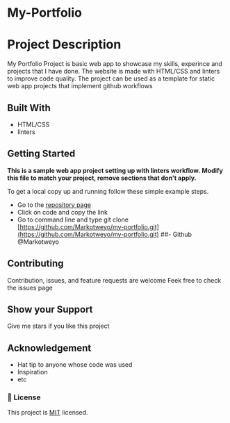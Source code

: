# My-Portfolio
# Project Description
My Portfolio Project is basic web app to showcase my skills, experince and projects that I have done. The website is made with HTML/CSS and linters to improve code quality. The project can be used as a template for static web app projects that implement github workflows
## Built With
- HTML/CSS
- linters

## Getting Started
**This is a sample web app project setting up with linters workflow.**
**Modify this file to match your project, remove sections that don't apply.**

To get a local copy up and running follow these simple example steps.
- Go to the [repository page](https://github.com/Markotweyo/my-portfolio.git)
- Click on code and copy the link
- Go to command line and type git clone  [https://github.com/Markotweyo/my-portfolio.git](https://github.com/Markotweyo/my-portfolio.git)
##- Github @Markotweyo
## Contributing
Contribution, issues, and feature requests are welcome
Feek free to check the issues page
## Show your Support
Give me stars if you like this project
## Acknowledgement
- Hat tip to anyone whose code was used
- Inspiration
- etc
### 📝 License
This project is [MIT](./MIT.md) licensed.

